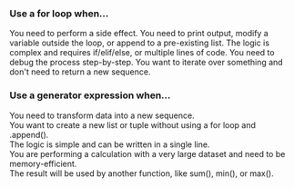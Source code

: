 ### Use a for loop when...
You need to perform a side effect.
You need to print output, modify a variable outside the loop, or append to a pre-existing list.
The logic is complex and requires if/elif/else, or multiple lines of code.
You need to debug the process step-by-step.
You want to iterate over something and don't need to return a new sequence.

### Use a generator expression when...				
You need to transform data into a new sequence.				
You want to create a new list or tuple without using a for loop and .append().				
The logic is simple and can be written in a single line.				
You are performing a calculation with a very large dataset and need to be memory-efficient.				
The result will be used by another function, like sum(), min(), or max().				
